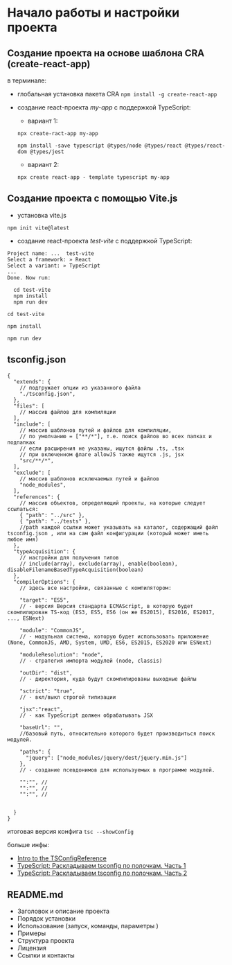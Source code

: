 # Начало работы и настройки проекта
## Создание проекта на основе шаблона CRA (create-react-app)

в терминале:
- глобальная установка пакета CRA
`npm install -g create-react-app`

- создание react-проекта *my-app*  с поддержкой TypeScript:

  - вариант 1:

  `npx create-ract-app my-app`

  `npm install -save typescript @types/node @types/react @types/react-dom @types/jest`

  - вариант 2:

  `npx create react-app - template typescript my-app`

## Создание проекта с помощью Vite.js

- установка vite.js

`npm init vite@latest`


- создание react-проекта *test-vite*  с поддержкой TypeScript:

```
Project name: ...  test-vite
Select a framework: » React
Select a variant: » TypeScript
...
Done. Now run:

  cd test-vite
  npm install
  npm run dev
```
  `cd test-vite`

  `npm install`

  `npm run dev`



## tsconfig.json

```
{
  "extends": {
    // подгружает опции из указанного файла
    "./tsconfig.json",
  },
  "files": [
    // массив файлов для компиляции
  ],
  "include": [
    // массив шаблонов путей и файлов для компиляции, 
    // по умолчанию = ["**/*"], т.е. поиск файлов во всех папках и подпапках
    // если расширения не указаны, ищутся файлы .ts, .tsx
    // при включенном флаге allowJS также ищутся .js, jsx
    "src/**/*",
  ],
  "exclude": [
    // массив шаблонов исключаемых путей и файлов
    "node_modules",
  ],
  "references": {
    // массив объектов, определяющий проекты, на которые следует ссылаться:
    { "path": "../src" },
    { "path": "../tests" },
    //path каждой ссылки может указывать на каталог, содержащий файл tsconfig.json , или на сам файл конфигурации (который может иметь любое имя)
  },
  "typeAcquisition": {
    // настройки для получения типов 
    // include(array), exclude(array), enable(boolean), disableFilenameBasedTypeAcquisition(boolean)
  },
  "compilerOptions": {
    // здесь все настройки, связанные с компилятором:

    "target": "ES5", 
    // - версия Версия стандарта ECMAScript, в которую будет скомпилирован TS-код (ES3, ES5, ES6 (он же ES2015), ES2016, ES2017, ..., ESNext)

    "module": "CommonJS", 
    // - модульная система, которую будет использовать приложение (None, CommonJS, AMD, System, UMD, ES6, ES2015, ES2020 или ESNext)

    "moduleResolution": "node", 
    // - стратегия импорта модулей (node, classis)

    "outDir": "dist", 
    // - директория, куда будут скомпилированы выходные файлы

    "sctrict": "true",
    // - вкл/выкл строгой типизации

    "jsx":"react", 
    // - как TypeScript должен обрабатывать JSX

    "baseUrl": "", 
    //базовый путь, относительно которого будет производиться поиск модулей.
    
    "paths": {
      "jquery": ["node_modules/jquery/dest/jquery.min.js"]
    }, 
    // - создание псевдонимов для используемых в программе модулей.
    
    "":"", //
    "":"", //
    "":"", //


  }
}
```
итоговая версия конфига
`tsc --showConfig`

больше инфы:
- [Intro to the TSConfigReference](https://www.typescriptlang.org/tsconfig/)
- [TypeScript: Раскладываем tsconfig по полочкам. Часть 1](https://habr.com/ru/articles/542234/)
- [TypeScript: Раскладываем tsconfig по полочкам. Часть 2](https://habr.com/ru/articles/557738/)

## README.md

- Заголовок и описание проекта
- Порядок установки
- Использование (запуск, команды, параметры )
- Примеры
- Структура проекта
- Лицензия
- Ссылки и контакты


